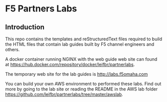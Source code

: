 F5 Partners Labs
=====================

Introduction
------------

This repo contains the templates and reStructuredText files required to build the HTML files that contain lab guides built by F5 channel engineers and others. 

A docker container running NGINX with the web guide web site can found at https://hub.docker.com/repository/docker/leifbr/partnerlabs.

The temporary web site for the lab guides is http://labs.f5omaha.com

You can build your own AWS environment to performed these labs. Find out more by going to the lab site or reading the README in the AWS lab folder https://github.com/leifbr/partnerlabs/tree/master/awslab.

